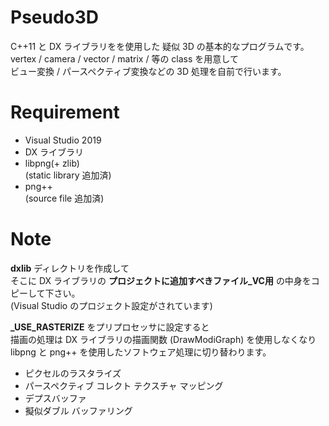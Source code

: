 # Pseudo3D

C++11 と DX ライブラリをを使用した 疑似 3D の基本的なプログラムです。  
vertex / camera / vector / matrix / 等の class を用意して  
ビュー変換 / パースペクティブ変換などの 3D 処理を自前で行います。  

# Requirement

* Visual Studio 2019  
* DX ライブラリ  
* libpng(+ zlib)  
  (static library 追加済)
* png++  
  (source file 追加済)

# Note

__dxlib__ ディレクトリを作成して  
そこに DX ライブラリの __プロジェクトに追加すべきファイル_VC用__ の中身をコピーして下さい。  
(Visual Studio のプロジェクト設定がされています)  



**_USE_RASTERIZE** をプリプロセッサに設定すると  
描画の処理は DX ライブラリの描画関数 (DrawModiGraph) を使用しなくなり  
libpng と png++ を使用したソフトウェア処理に切り替わります。  

* ピクセルのラスタライズ
* パースペクティブ コレクト テクスチャ マッピング
* デプスバッファ
* 擬似ダブル バッファリング